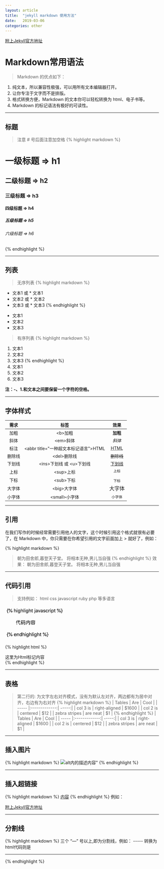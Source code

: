 ```yaml
---
layout: article
title:  "jekyll markdown 使用方法"
date:   2019-03-06
categories: other
---
```



[附上Jekyll官方地址](http://jekyllcn.com/)

# Markdown常用语法

> Markdown 的优点如下：

1. 纯文本，所以兼容性极强，可以用所有文本编辑器打开。
2. 让你专注于文字而不是排版。
3. 格式转换方便，Markdown 的文本你可以轻松转换为 html、电子书等。
4.  Markdown 的标记语法有极好的可读性。

---

## 标题
> 注意 # 号后面注意加空格
{% highlight markdown %}
# 一级标题            => h1
## 二级标题           => h2
### 三级标题          => h3
#### 四级标题         => h4
##### 五级标题        => h5
###### 六级标题       => h6
{% endhighlight %}


---

## 列表
> 无序列表
{% highlight markdown %}
- 文本1     或 * 文本1
- 文本2     或 * 文本2
- 文本3     或 * 文本3
{% endhighlight %}
* 文本1
* 文本2
* 文本3

> 有序列表
{% highlight markdown %}
1. 文本1
2. 文本2
3. 文本3
{% endhighlight %}
1. 文本1
2. 文本2
3. 文本3


<strong>注：-、1.和文本之间要保留一个字符的空格。</strong>

---

## 字体样式

| 需求 | 标签 | 效果 |
| :-: |:-:| :-:|
| 加粗 | \<b>加粗</b> | <b>加粗</b> |
| 斜体 | \<em>斜体</em> | <em>斜体</em> |
| 标注 | \<abbr title="一种超文本标记语言">HTML</abbr> | <abbr title="一种超文本标记语言">HTML</abbr> |
| 删除线 | \<del>删除线</del> | <del>删除线</del> |
| 下划线 | \<ins>下划线</ins> 或 \<u>下划线</u> | <ins>下划线</ins> |
| 上标 | \<sup>上标</sup> | <sup>上标</sup> |
| 下标 | \<sub>下标</sub> | <sub>下标</sub> |
| 大字体 | \<big>大字体</big> | <big>大字体</big> |
| 小字体 | \<small>小字体</small> | <small>小字体</small> |


---

## 引用

在我们写作的时候经常需要引用他人的文字，这个时候引用这个格式就很有必要了，在 Markdown 中，你只需要在你希望引用的文字前面加上 > 就好了，例如：

{% highlight markdown %}
> 朝为田舍郎,暮登天子堂。 将相本无种,男儿当自强
{% endhighlight %}
效果：
> 朝为田舍郎,暮登天子堂。 将相本无种,男儿当自强

---

## 代码引用

> 支持例如： html css javascript ruby php 等多语言

<img src="/assets/images/1594094076026.jpg" alt="代码引用" width="200" >

{% highlight html %}
  <div>这里为Html标记内容</div>
{% endhighlight %}

---


## 表格
> 第二行的: 为文字左右对齐模式，没有为默认左对齐，两边都有为居中对齐，右边有为右对齐
{% highlight markdown %}
| Tables        | Are           | Cool  |
| -----         |:-------------:| -----:|
| col 3 is      | right-aligned | $1600 |
| col 2 is      | centered      |   $12 |
| zebra stripes | are neat      |    $1 |
{% endhighlight %}
| Tables        | Are           | Cool  |
| ----- |:-------------:| -----:|
| col 3 is      | right-aligned | $1600 |
| col 2 is      | centered      |   $12 |
| zebra stripes | are neat      |    $1 |


---

## 插入图片

{% highlight markdown %}
  ![alt内的描述内容"](图片地址)
{% endhighlight %}

---

## 插入超链接

{% highlight markdown %}
  [内容](链接地址)
{% endhighlight %}
例如：

[附上Jekyll官方地址](http://jekyllcn.com/)


------


## 分割线

{% highlight markdown %}
  三个 “—” 号以上,即为分割线，例如： -----    转换为html代码则是 <hr>
{% endhighlight %}

